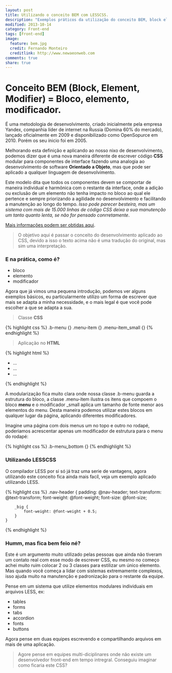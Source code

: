```yaml
---
layout: post
title: Utilizando o conceito BEM com LESSCSS.
description: "Exemplos práticos da utilização do conceito BEM, block element, modifier com LESSCESS."
modified: 2013-10-14
category: Front-end
tags: [Front-end]
image:
  feature: bem.jpg
  credit: Fernando Monteiro
  creditlink: http://www.newaeonweb.com
comments: true  
share: true
---
```


# Conceito BEM (Block, Element, Modifier) = Bloco, elemento, modificador.
É uma metodologia de desenvolvimento, criado inicialmente pela empresa Yandex, companhia líder de internet na Russia (Domina 60% do mercado), lançado oficialmente em 2009 e disponibilizado como OpenSopurce em 2010. Porém os seu ínicio foi em 2005.

Melhorando esta definição e aplicando ao nosso nixo de desenvolvimento, podemos dizer que é uma nova maneira diferente de escrever código **CSS** modular para componentes de interface fazendo uma analogia ao desenvolvimento de software **Orientado a Objeto**, mas que pode ser aplicado a qualquer linguagem de desenvolvimento.

Este modelo dita que todos os componentes devem se comportar de maneira individual e harmônica com o restante da interface, onde a adição ou exclusão de um elemento não tenha impacto no bloco ao qual ele pertence e sempre priorizando a agilidade no desenvolvimento e facilitando a manutenção ao longo do tempo. _Isso pode parecer besteira, mas um sistema com mais de 15.000 linhas de código CSS deixa a sua manutenção um tanto quanto lenta, se não for pensado conrretamente_.

[Mais informações podem ser obtidas aqui](http://bem.info/method/history/).

> O objetivo aqui é passar o conceito do desenvolvimento aplicado ao CSS, devido a isso o texto acima não é uma tradução do original, mas sim uma interpretação.

### E na prática, como é?

* bloco
* elemento
* modificador

Agora que já vimos uma pequena introdução, podemos ver alguns exemplos básicos, eu particularmente utilizo um forma de escrever que mais se adapta a minha necessidade, e o mais legal é que você pode escolher a que se adapta a sua.

> Classe **CSS**

{% highlight css %}
	.b-menu {}
	.menu-item {}
	.menu-item_small {}
{% endhighlight %}

> Aplicação no **HTML**

{% highlight html %}
	<ul class="b-menu">
  		<li class="menu-item">…</li>
  		<li class="menu-item">…</li>
  		<li class="menu-item_small">…</li>
	</ul>
{% endhighlight %}

A modularização fica muito clara onde nossa classe .b-menu guarda a estrutura do bloco, a classe .menu-item ilustra os itens que compoem o bloco **menu** e o modificador _small aplica um tamanho de fonte menor aos elementos do menu.
Desta maneira podemos utilizar estes blocos em qualquer lugar da página, aplicando diferentes modificadores.

Imagine uma página com dois menus um no topo e outro no rodapé, poderiamos acrescentar apenas um modificador de estrutura para o menu do rodapé:

{% highlight css %}
	.b-menu_bottom {}
{% endhighlight %}

### Utilizando LESSCSS

O compilador LESS por si só já traz uma serie de vantagens, agora utilizando este conceito fica ainda mais facíl, veja um exemplo aplicado utilizando LESS.

{% highlight css %}
	.nav-header {
		padding: @nav-header;
		text-transform: @text-transform;
		font-weight: @font-weight;
		font-size: @font-size;

		_big {
			font-weight: @font-weight + 0.5;
		}
	}
{% endhighlight %}

### Humm, mas fica bem feio né?

Este é um argumento muito utilizado pelas pessoas que ainda não tiveram um contato real com esse modo de escrever CSS, eu mesmo no começo achei muito ruim colocar 2 ou 3 classes para estilizar um único elemento.
Mas quando você começa a lidar com sistemas extremamente complexos, isso ajuda muito na manutenção e padronização para o restante da equipe.

Pense em um sistema que utilize elementos modulares individuais em arquivos LESS, ex:

- tables
- forms
- tabs
- accordion
- fonts
- buttons

Agora pense em duas equipes escrevendo e compartilhando arquivos em mais de uma aplicação.

>Agore pense em equipes multi-diciplinares onde não existe um desenvolvedor front-end em tempo intregral.
Conseguiu imaginar como ficaria este CSS?
